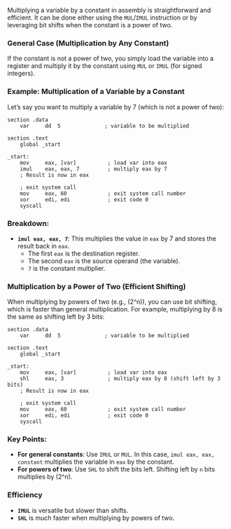 Multiplying a variable by a constant in assembly is straightforward and efficient. It can be done either using the `MUL`/`IMUL` instruction or by leveraging bit shifts when the constant is a power of two.

### General Case (Multiplication by Any Constant)
If the constant is not a power of two, you simply load the variable into a register and multiply it by the constant using `MUL` or `IMUL` (for signed integers). 

### Example: Multiplication of a Variable by a Constant

Let’s say you want to multiply a variable by 7 (which is not a power of two):

```assembly
section .data
    var     dd  5              ; variable to be multiplied

section .text
    global _start

_start:
    mov     eax, [var]          ; load var into eax
    imul    eax, eax, 7         ; multiply eax by 7
    ; Result is now in eax

    ; exit system call
    mov     eax, 60             ; exit system call number
    xor     edi, edi            ; exit code 0
    syscall
```

### Breakdown:
- **`imul eax, eax, 7`**: This multiplies the value in `eax` by 7 and stores the result back in `eax`.
  - The first `eax` is the destination register.
  - The second `eax` is the source operand (the variable).
  - `7` is the constant multiplier.
  
### Multiplication by a Power of Two (Efficient Shifting)

When multiplying by powers of two (e.g., \(2^n\)), you can use bit shifting, which is faster than general multiplication. For example, multiplying by 8 is the same as shifting left by 3 bits:

```assembly
section .data
    var     dd  5              ; variable to be multiplied

section .text
    global _start

_start:
    mov     eax, [var]          ; load var into eax
    shl     eax, 3              ; multiply eax by 8 (shift left by 3 bits)
    ; Result is now in eax

    ; exit system call
    mov     eax, 60             ; exit system call number
    xor     edi, edi            ; exit code 0
    syscall
```

### Key Points:
- **For general constants**: Use `IMUL` or `MUL`. In this case, `imul eax, eax, constant` multiplies the variable in `eax` by the constant.
- **For powers of two**: Use `SHL` to shift the bits left. Shifting left by `n` bits multiplies by \(2^n\).

### Efficiency
- **`IMUL`** is versatile but slower than shifts.
- **`SHL`** is much faster when multiplying by powers of two.
